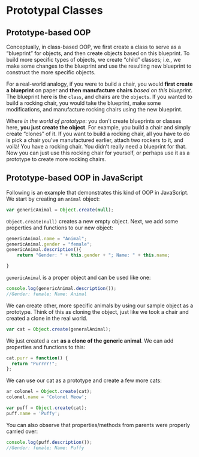 # Prototypal Classes

## Prototype-based OOP

Conceptually, in class-based OOP, we first create a class to serve as a “blueprint” for objects, and then create objects based on this blueprint. To build more specific types of objects, we create “child” classes; i.e., we make some changes to the blueprint and use the resulting new blueprint to construct the more specific objects.

For a real-world analogy, if you were to build a chair, you would **first create a blueprint** on paper and **then manufacture chairs** _based on this blueprint_. The blueprint here is the `class`, and chairs are the `objects`. If you wanted to build a rocking chair, you would take the blueprint, make some modifications, and manufacture rocking chairs using the new blueprint.

Where _in the world of prototype_: you don’t create blueprints or classes here, **you just create the object**. For example, you build a chair and simply create “clones” of it. If you want to build a rocking chair, all you have to do is pick a chair you’ve manufactured earlier, attach two rockers to it, and voilà! You have a rocking chair. You didn’t really need a blueprint for that. Now you can just use this rocking chair for yourself, or perhaps use it as a prototype to create more rocking chairs.

## Prototype-based OOP in JavaScript

Following is an example that demonstrates this kind of OOP in JavaScript. We start by creating an `animal` object:

```js
var genericAnimal = Object.create(null);
```

`Object.create(null)` creates a new empty object. Next, we add some properties and functions to our new object:

```js
genericAnimal.name = "Animal";
genericAnimal.gender = "female";
genericAnimal.description(){
    return "Gender: " + this.gender + "; Name: " + this.name;

}
```

`genericAnimal` is a proper object and can be used like one:

```js
console.log(genericAnimal.description());
//Gender: female; Name: Animal
```

We can create other, more specific animals by using our sample object as a prototype. Think of this as cloning the object, just like we took a chair and created a clone in the real world.

```js
var cat = Object.create(generalAnimal);
```

We just created a `cat` **as a clone of the generic animal**. We can add properties and functions to this:

```js
cat.purr = function() {
  return "Purrrr!";
};
```

We can use our cat as a prototype and create a few more cats:

```js
ar colonel = Object.create(cat);
colonel.name = 'Colonel Meow';

var puff = Object.create(cat);
puff.name = 'Puffy';
```

You can also observe that properties/methods from parents were properly carried over:

```js
console.log(puff.description());
//Gender: female; Name: Puffy
```
